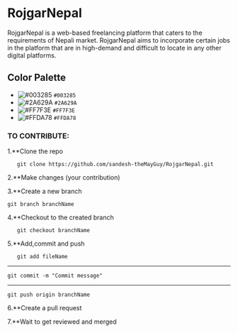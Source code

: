 # RojgarNepal

RojgarNepal is a web-based freelancing platform that caters to the requirements of Nepali market. RojgarNepal aims to incorporate certain jobs in the platform that are in high-demand and difficult to locate in any other digital platforms.

## Color Palette

- ![#003285](https://via.placeholder.com/15/003285/000000?text=+) `#003285`
- ![#2A629A](https://via.placeholder.com/15/2A629A/000000?text=+) `#2A629A`
- ![#FF7F3E](https://via.placeholder.com/15/FF7F3E/000000?text=+) `#FF7F3E`
- ![#FFDA78](https://via.placeholder.com/15/FFDA78/000000?text=+) `#FFDA78`

### TO CONTRIBUTE:

1.**Clone the repo

       git clone https://github.com/sandesh-theMayGuy/RojgarNepal.git

2.**Make changes (your contribution)

3.**Create a new branch

    git branch branchName

4.**Checkout to the created branch

       git checkout branchName 
    
5.**Add,commit and push 

       git add fileName
----------------------------------------------------------------------------------------------------------------------------------------------------------
    git commit -m "Commit message"
----------------------------------------------------------------------------------------------------------------------------------------------------------
    git push origin branchName 

6.**Create a pull request 

7.**Wait to get reviewed and merged









